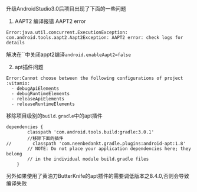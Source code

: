 升级AndroidStudio3.0后项目出现了下面的一些问题

1. AAPT2 编译报错 AAPT2 error
```
Error:java.util.concurrent.ExecutionException: com.android.tools.aapt2.Aapt2Exception: AAPT2 error: check logs for details
```
解决在``中关闭appt2编译`android.enableAapt2=false`

2. apt插件问题
```
Error:Cannot choose between the following configurations of project :vitamio:
  - debugApiElements
  - debugRuntimeElements
  - releaseApiElements
  - releaseRuntimeElements
```
移除项目级别的`build.gradle`中的apt插件
```
dependencies {
        classpath 'com.android.tools.build:gradle:3.0.1'
        //移除下面的插件
//        classpath 'com.neenbedankt.gradle.plugins:android-apt:1.8'
        // NOTE: Do not place your application dependencies here; they belong
        // in the individual module build.gradle files
    }
```

另外如果使用了黄油刀ButterKnife的apt插件的需要调低版本之8.4.0,否则会导致编译失败